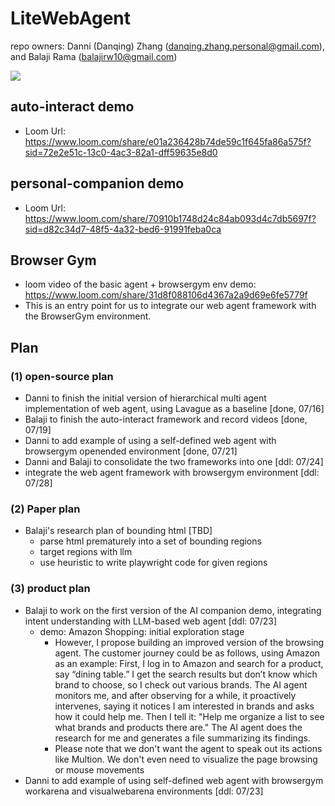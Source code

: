 # LiteWebAgent
repo owners: Danni (Danqing) Zhang (danqing.zhang.personal@gmail.com), and Balaji Rama (balajirw10@gmail.com)

<a href='https://discord.gg/aUJcsgPQ'><img src='https://img.shields.io/badge/Community-Discord-8A2BE2'></a>


## auto-interact demo
* Loom Url: https://www.loom.com/share/e01a236428b74de59c1f645fa86a575f?sid=72e2e51c-13c0-4ac3-82a1-dff59635e8d0

## personal-companion demo
* Loom Url: https://www.loom.com/share/70910b1748d24c84ab093d4c7db5697f?sid=d82c34d7-48f5-4a32-bed6-91991feba0ca

## Browser Gym
* loom video of the basic agent + browsergym env demo: https://www.loom.com/share/31d8f088106d4367a2a9d69e6fe5779f
* This is an entry point for us to integrate our web agent framework with the BrowserGym environment.

## Plan
### (1) open-source plan
* Danni to finish the initial version of hierarchical multi agent implementation of web agent, using Lavague as a baseline [done, 07/16]
* Balaji to finish the auto-interact framework and record videos [done, 07/19]
* Danni to add example of using a self-defined web agent with browsergym openended environment [done, 07/21]
* Danni and Balaji to consolidate the two frameworks into one [ddl: 07/24]
* integrate the web agent framework with browsergym environment [ddl: 07/28]

### (2) Paper plan
* Balaji's research plan of bounding html [TBD]
  * parse html prematurely into a set of bounding regions 
  * target regions with llm 
  * use heuristic to write playwright code for given regions

### (3) product plan
* Balaji to work on the first version of the AI companion demo, integrating intent understanding with LLM-based web agent [ddl: 07/23]
  * demo: Amazon Shopping: initial exploration stage 
    * However, I propose building an improved version of the browsing agent. The customer journey could be as follows, using Amazon as an example: First, I log in to Amazon and search for a product, say “dining table.” I get the search results but don’t know which brand to choose, so I check out various brands. The AI agent monitors me, and after observing for a while, it proactively intervenes, saying it notices I am interested in brands and asks how it could help me. Then I tell it: "Help me organize a list to see what brands and products there are." The AI agent does the research for me and generates a file summarizing its findings. 
    * Please note that we don't want the agent to speak out its actions like Multion. We don't even need to visualize the page browsing or mouse movements
* Danni to add example of using self-defined web agent with browsergym workarena and visualwebarena environments [ddl: 07/23]

